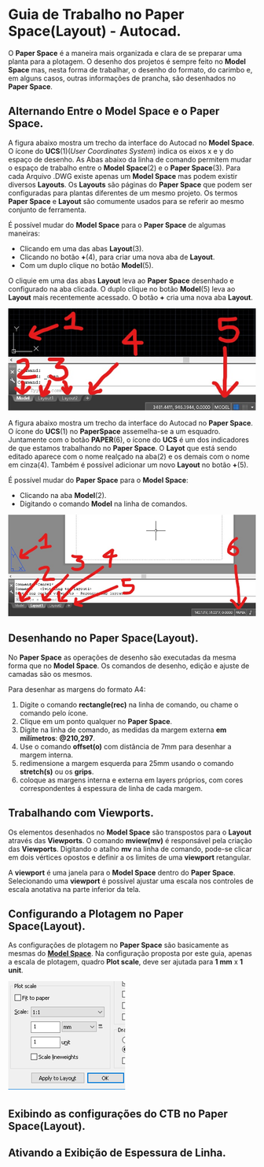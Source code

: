# Guia de Trabalho no Paper Space(Layout) - Autocad.

O **Paper Space** é a maneira mais organizada e clara de se preparar uma planta para a plotagem. O desenho dos projetos é sempre feito no **Model Space** mas, nesta forma de trabalhar, o desenho do formato, do carimbo e, em alguns casos, outras informações de prancha, são desenhados no **Paper Space**.

## Alternando Entre o Model Space e o Paper Space.

A figura abaixo mostra um trecho da interface do Autocad no **Model Space**. O ícone do **UCS**(1)(*User Coordinates System*) indica os eixos x e y do espaço de desenho. As Abas abaixo da linha de comando permitem mudar o espaço de trabalho entre o **Model Space**(2) e o **Paper Space**(3). Para cada Arquivo .DWG existe apenas um **Model Space** mas podem existir diversos **Layouts**. Os **Layouts** são páginas do **Paper Space** que podem ser configuradas para plantas diferentes de um mesmo projeto. Os termos **Paper Space** e **Layout** são comumente usados para se referir ao mesmo conjunto de ferramenta.

É possível mudar do **Model Space** para o **Paper Space** de algumas maneiras:

* Clicando em uma das abas **Layout**(3).
* Clicando no botão **+**(4), para criar uma nova aba de **Layout**.
* Com um duplo clique no botão **Model**(5).

O cliquie em uma das abas **Layout** leva ao **Paper Space** desenhado e configurado na aba clicada. O duplo clique no botão **Model**(5) leva ao **Layout** mais recentemente acessado. O botão **+** cria uma nova aba **Layout**.

![](ModelSpace.jpg)

A figura abaixo mostra um trecho da interface do Autocad no **Paper Space**. O ícone do **UCS**(1) no **PaperSpace** assemelha-se a um esquadro. Juntamente com o botão **PAPER**(6), o ícone do **UCS** é um dos indicadores de que estamos trabalhando no **Paper Space**. O **Layot** que está sendo editado aparece com o nome realçado na aba(2) e os demais com o nome em cinza(4). Também é possível adicionar um novo **Layout** no botão **+**(5).

É possível mudar do **Paper Space** para o **Model Space**:

* Clicando na aba **Model**(2).
* Digitando o comando **Model** na linha de comandos.

![](PaperSpace.jpg)

## Desenhando no Paper Space(Layout).

No **Paper Space** as operações de desenho são executadas da mesma forma que no **Model Space**. Os comandos de desenho, edição e ajuste de camadas são os mesmos.

Para desenhar as margens do formato A4:

1. Digite o comando **rectangle(rec)** na linha de comando, ou chame o comando pelo ícone.
1. Clique em um ponto qualquer no **Paper Space**.
1. Digite na linha de comando, as medidas da margem externa **em milímetros**: **@210,297**.
1. Use o comando **offset(o)** com distância de 7mm para desenhar a margem interna.
1. redimensione a margem esquerda para 25mm usando o comando **stretch(s)** ou os **grips**.
1. coloque as margens interna e externa em layers próprios, com cores correspondentes á espessura de linha de cada margem.

## Trabalhando com Viewports.

Os elementos desenhados no **Model Space** são transpostos para o **Layout** através das **Viewports**. O comando **mview(mv)** é responsável pela criação das **Viewports**. Digitando o atalho **mv** na linha de comando, pode-se clicar em dois vértices opostos e definir a os limites de uma **viewport** retangular.



A **viewport** é uma janela para o **Model Space** dentro do **Paper Space**. Selecionando uma **viewport** é possível ajustar uma escala nos controles de escala anotativa na parte inferior da tela.

## Configurando a Plotagem no Paper Space(Layout).

As configurações de plotagem no **Paper Space** são basicamente as mesmas do [**Model Space**](.\plot\plotModel.md). Na configuração proposta por este guia, apenas a escala de plotagem, quadro **Plot scale**, deve ser ajutada para **1 mm** x **1 unit**.

![](plotscale.png)


## Exibindo as configurações do **CTB** no Paper Space(Layout).



## Ativando a Exibição de Espessura de Linha.
